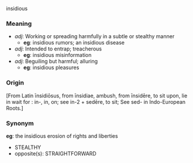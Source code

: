 insidious
### Meaning
+ _adj_: Working or spreading harmfully in a subtle or stealthy manner
    + __eg__: insidious rumors; an insidious disease
+ _adj_: Intended to entrap; treacherous
    + __eg__: insidious misinformation
+ _adj_: Beguiling but harmful; alluring
    + __eg__: insidious pleasures

### Origin

[From Latin īnsidiōsus, from īnsidiae, ambush, from īnsidēre, to sit upon, lie in wait for : in-, in, on; see in-2 + sedēre, to sit; See sed- in Indo-European Roots.]

### Synonym

__eg__: the insidious erosion of rights and liberties

+ STEALTHY
+ opposite(s): STRAIGHTFORWARD


